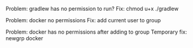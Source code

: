 Problem: gradlew has no permission to run?
Fix: chmod u+x ./gradlew

Problem: docker no permissions
Fix: add current user to group

Problem: docker has no permissions after adding to group
Temporary fix: newgrp docker


